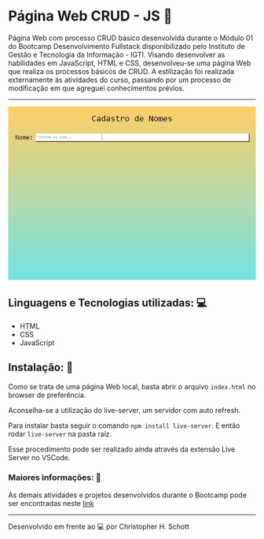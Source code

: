 # Página Web CRUD - JS :busts_in_silhouette:

Página Web com processo CRUD básico desenvolvida durante o Módulo 01 do Bootcamp Desenvolvimento Fullstack disponibilizado pelo Instituto de Gestão e Tecnologia da Informação - IGTI. Visando desenvolver as habilidades em JavaScript, HTML e CSS, desenvolveu-se uma página Web que realiza os processos básicos de CRUD.
A estilização foi realizada externamente às atividades do curso, passando por um processo de modificação em que agreguei conhecimentos prévios.

<hr>

<p align="center">
  <img width="800px" src="https://github.com/ChristopherHauschild/crud-js-bootcamp-fullstack/blob/master/CRUD.gif?raw=true"/>
</p>

## Linguagens e Tecnologias utilizadas: :computer:
<ul>
  <li> HTML </li>
  <li> CSS </li>
  <li> JavaScript </li>
</ul>

## Instalação: :rocket:

Como se trata de uma página Web local, basta abrir o arquivo ```index.html``` no browser de preferência.

Aconselha-se a utilização do live-server, um servidor com auto refresh. 

Para instalar basta seguir o comando ```npm install live-server```. E então rodar ```live-server``` na pasta raíz.

Esse procedimento pode ser realizado ainda através da extensão Live Server no VSCode.

### Maiores informações: :pencil:

As demais atividades e projetos desenvolvidos durante o Bootcamp pode ser encontradas neste <a href="https://github.com/ChristopherHauschild/bootcamp-fullstack-igti">link</a>

<hr>

Desenvolvido em frente ao :computer: por Christopher H. Schott
